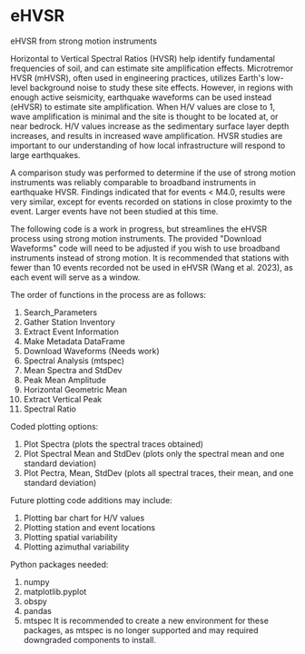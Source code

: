 # eHVSR
eHVSR from strong motion instruments

Horizontal to Vertical Spectral Ratios (HVSR) help identify fundamental frequencies of soil, and can estimate site amplification effects. Microtremor HVSR (mHVSR), often used in engineering practices, utilizes Earth's low-level background noise to study these site effects. However, in regions with enough active seismicity, earthquake waveforms can be used instead (eHVSR) to estimate site amplification. When H/V values are close to 1, wave amplification is minimal and the site is thought to be located at, or near bedrock. H/V values increase as the sedimentary surface layer depth increases, and results in increased wave amplification. HVSR studies are important to our understanding of how local infrastructure will respond to large earthquakes.

A comparison study was performed to determine if the use of strong motion instruments was reliably comparable to broadband instruments in earthquake HVSR. Findings indicated that for events < M4.0, results were very similar, except for events recorded on stations in close proximty to the event. Larger events have not been studied at this time. 

The following code is a work in progress, but streamlines the eHVSR process using strong motion instruments.
The provided "Download Waveforms" code will need to be adjusted if you wish to use broadband instruments instead of strong motion. It is recommended that stations with fewer than 10 events recorded not be used in eHVSR (Wang et al. 2023), as each event will serve as a window.

The order of functions in the process are as follows:
1) Search_Parameters
2) Gather Station Inventory
3) Extract Event Information
4) Make Metadata DataFrame
5) Download Waveforms (Needs work)
6) Spectral Analysis (mtspec)
7) Mean Spectra and StdDev
8) Peak Mean Amplitude
9) Horizontal Geometric Mean
10) Extract Vertical Peak
11) Spectral Ratio

Coded plotting options:
1) Plot Spectra (plots the spectral traces obtained)
2) Plot Spectral Mean and StdDev (plots only the spectral mean and one standard deviation)
3) Plot Pectra, Mean, StdDev (plots all spectral traces, their mean, and one standard deviation)

Future plotting code additions may include:
1) Plotting bar chart for H/V values
2) Plotting station and event locations
3) Plotting spatial variability
4) Plotting azimuthal variability

Python packages needed:
1) numpy
2) matplotlib.pyplot
3) obspy
4) pandas
5) mtspec
It is recommended to create a new environment for these packages, as mtspec is no longer supported and may required downgraded components to install. 
